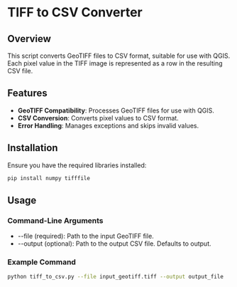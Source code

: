 # TIFF to CSV Converter

## Overview

This script converts GeoTIFF files to CSV format, suitable for use with QGIS. Each pixel value in the TIFF image is represented as a row in the resulting CSV file.

## Features

- **GeoTIFF Compatibility**: Processes GeoTIFF files for use with QGIS.
- **CSV Conversion**: Converts pixel values to CSV format.
- **Error Handling**: Manages exceptions and skips invalid values.

## Installation

Ensure you have the required libraries installed:

```bash
pip install numpy tifffile
```

## Usage
### Command-Line Arguments
- --file (required): Path to the input GeoTIFF file.
- --output (optional): Path to the output CSV file. Defaults to output.

### Example Command
```bash
python tiff_to_csv.py --file input_geotiff.tiff --output output_file
```
